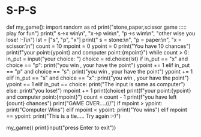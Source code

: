 # S-P-S
def my_game():
    import random as rd
    print("stone,paper,scissor game ::::: play for fun")
    print(" s->x win\n", "x->p win\n", "p->s wim\n", "other wise you lose! :-)\n")
    lst = ["s", "p", "x"]
    print(" s = stone:\n", "p = paper:\n", "x = scissor:\n")
    count = 10
    mpoint = 0
    ypoint = 0
    print("You have 10 chances")
    print(f"your point:{ypoint} and computer point:{mpoint}")
    while count > 0:
        in_put = input("your choice: ")
        choice = rd.choice(lst)
        if in_put == "x" and choice == "p":
            print("you win , your have the point")
            ypoint += 1
        elif in_put == "p" and choice == "s":
            print("you win , your have the point")
            ypoint += 1
        elif in_put == "s" and choice == "x":
            print("you win , your have the point")
            ypoint += 1
        elif in_put == choice:
            print("The input is same as computer")
        else:
            print("you lose!")
            mpoint += 1
        print(choice)
        print(f"your point:{ypoint} and computer point:{mpoint}")
        count = count - 1
        print(f"you have left {count} chances")
    print("GAME OVER....///")
    if mpoint > ypoint:
        print("Computer Wins")
    elif mpoint < ypoint:
        print("You wins")
    elif mpoint == ypoint:
        print("This is a tie..... Try again :-)")


my_game()
print(input("press Enter to exit"))
